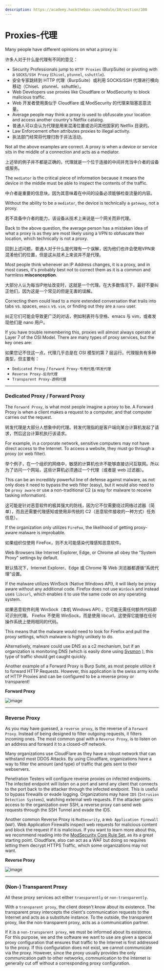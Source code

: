 ```yaml
---
description: https://academy.hackthebox.com/module/34/section/300
---
```


# Proxies-代理

Many people have different opinions on what a proxy is:

许多人对于什么是代理有不同的意见：

* Security Professionals jump to `HTTP Proxies` (BurpSuite) or pivoting with a `SOCKS/SSH Proxy` (`Chisel`, `ptunnel`, `sshuttle`).
* 安全专家跳转到 HTTP 代理（BurpSuite）或利用 SOCKS/SSH 代理进行横向移动（Chisel、ptunnel、sshuttle）。
* Web Developers use proxies like Cloudflare or ModSecurity to block malicious traffic.
* Web 开发者使用类似于 Cloudflare 或 ModSecurity 的代理来阻塞恶意流量。
* Average people may think a proxy is used to obfuscate your location and access another country's Netflix catalog.
* 普通人可以会认为代理是用来混淆位置或访问其他国家的 Netflix 目录的。
* Law Enforcement often attributes proxies to illegal activity.
* 执法部门经常将代理归咎于非法活动。

Not all the above examples are correct. A proxy is when a device or service sits in the middle of a connection and acts as a mediator.&#x20;

上述举的例子并不都是正确的，代理就是一个位于连接的中间并充当中介者的设备或服务。

The `mediator` is the critical piece of information because it means the device in the middle must be able to inspect the contents of the traffic.&#x20;

中介者是重要的信息块，因为其意味着在中间的设备必须能够检查流量的内容。

Without the ability to be a `mediator`, the device is technically a `gateway`, not a proxy.

若不具备中介者的能力，该设备从技术上来说是一个网关而非代理。

Back to the above question, the average person has a mistaken idea of what a proxy is as they are most likely using a VPN to obfuscate their location, which technically is not a proxy.&#x20;

回到上述问题，普通人对于什么是代理有一个误解，因为他们也许会使用VPN来混淆他们的位置，但是这从技术上来说并不是代理。

Most people think whenever an IP Address changes, it is a proxy, and in most cases, it's probably best not to correct them as it is a common and harmless **misconception**.&#x20;

大部分人认为每当IP地址改变时，这就是一个代理。在大多数情况下，最好不要纠正他们，因为这是一个常见的但是无害的误解。

Correcting them could lead to a more extended conversation that trails into tabs vs. spaces, `emacs` vs. `vim`, or finding out they are a `nano` user.

纠正它们可能会导致更广泛的对话，例如制表符与空格、emacs 与 vim，或者发现他们是 nano 用户。

If you have trouble remembering this, proxies will almost always operate at Layer 7 of the OSI Model. There are many types of proxy services, but the key ones are:

如果您记不住这一点，代理几乎总是在 OSI 模型的第 7 层运行。代理服务有多种类型，但主要有：

* `Dedicated Proxy` / `Forward Proxy-专用代理/转发代理`
* `Reverse Proxy-反向代理`
* `Transparent Proxy-透明代理`

***

### Dedicated Proxy / Forward Proxy

The `Forward Proxy`, is what most people imagine a proxy to be. A Forward Proxy is when a client makes a request to a computer, and that computer carries out the request.

转发代理是大部分人想象中的代理。转发代理指的是客户端向某台计算机发起了请求，然后这台计算机执行该请求。

For example, in a corporate network, sensitive computers may not have direct access to the Internet. To access a website, they must go through a proxy (or web filter).&#x20;

举个例子，在一个组织的网络中，敏感的计算机也许不能够直接访问互联网。所以为了访问一个网站，这些计算机必须通过一个代理（或者是 web 过滤器）。

This can be an incredibly powerful line of defense against malware, as not only does it need to bypass the web filter (easy), but it would also need to be `proxy aware` or use a non-traditional C2 (a way for malware to receive tasking information).

这可能是针对恶意软件的极其强大的防线，因为它不仅需要绕过网络过滤器（简单），而且还需要代理感知或使用非传统的 C2（恶意软件接收的一种方式）任务信息）。

&#x20;If the organization only utilizes `FireFox`, the likelihood of getting proxy-aware malware is improbable.

如果组织仅使用 FireFox，则不太可能感染代理感知恶意软件。

Web Browsers like Internet Explorer, Edge, or Chrome all obey the "System Proxy" settings by default.&#x20;

默认情况下，Internet Explorer、Edge 或 Chrome 等 Web 浏览器都遵循“系统代理”设置。

If the malware utilizes WinSock (Native Windows API), it will likely be proxy aware without any additional code. Firefox does not use `WinSock` and instead uses `libcurl`, which enables it to use the same code on any operating system.&#x20;

如果恶意软件利用 WinSock（本机 Windows API），它可能无需任何额外代码即可识别代理。 Firefox 不使用 WinSock，而是使用 libcurl，这使得它能够在任何操作系统上使用相同的代码。

This means that the malware would need to look for Firefox and pull the proxy settings, which malware is highly unlikely to do.

Alternatively, malware could use DNS as a c2 mechanism, but if an organization is monitoring DNS (which is easily done using [Sysmon](https://medium.com/falconforce/sysmon-11-dns-improvements-and-filedelete-events-7a74f17ca842) ), this type of traffic should get caught quickly.

Another example of a Forward Proxy is Burp Suite, as most people utilize it to forward HTTP Requests. However, this application is the swiss army knife of HTTP Proxies and can be configured to be a reverse proxy or transparent!

**Forward Proxy**

![image](https://academy.hackthebox.com/storage/modules/34/redesigned/forward\_proxy.png)

***

### Reverse Proxy

As you may have guessed, a `reverse proxy`, is the reverse of a `Forward Proxy`. Instead of being designed to filter outgoing requests, it filters incoming ones. The most common goal with a `Reverse Proxy`, is to listen on an address and forward it to a closed-off network.

Many organizations use CloudFlare as they have a robust network that can withstand most DDOS Attacks. By using Cloudflare, organizations have a way to filter the amount (and type) of traffic that gets sent to their webservers.

Penetration Testers will configure reverse proxies on infected endpoints. The infected endpoint will listen on a port and send any client that connects to the port back to the attacker through the infected endpoint. This is useful to bypass firewalls or evade logging. Organizations may have `IDS` (`Intrusion Detection Systems`), watching external web requests. If the attacker gains access to the organization over SSH, a reverse proxy can send web requests through the SSH Tunnel and evade the IDS.

Another common Reverse Proxy is `ModSecurity`, a `Web Application Firewall` (`WAF`). Web Application Firewalls inspect web requests for malicious content and block the request if it is malicious. If you want to learn more about this, we recommend reading into the [ModSecurity Core Rule Set](https://owasp.org/www-project-modsecurity-core-rule-set/), as its a great starting point. Cloudflare, also can act as a WAF but doing so requires letting them decrypt HTTPS Traffic, which some organizations may not want.

**Reverse Proxy**

![image](https://academy.hackthebox.com/storage/modules/34/redesigned/reverse\_proxy.png)

***

### (Non-) Transparent Proxy

All these proxy services act either `transparently` or `non-transparently`.

With a `transparent proxy`, the client doesn't know about its existence. The transparent proxy intercepts the client's communication requests to the Internet and acts as a substitute instance. To the outside, the transparent proxy, like the non-transparent proxy, acts as a communication partner.

If it is a `non-transparent proxy`, we must be informed about its existence. For this purpose, we and the software we want to use are given a special proxy configuration that ensures that traffic to the Internet is first addressed to the proxy. If this configuration does not exist, we cannot communicate via the proxy. However, since the proxy usually provides the only communication path to other networks, communication to the Internet is generally cut off without a corresponding proxy configuration.
